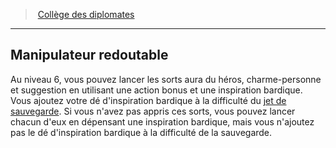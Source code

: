 ﻿---
!GenericItem
Name: Manipulateur redoutable
Id: bard_diplomats_hd.md#manipulateur-redoutable
ParentLink: bard_diplomats_hd.md#collège-des-diplomates
ParentName: Collège des diplomates
NameLevel: 2
Attributes: {}
AttributesDictionary: >+
  {}

---
> [Collège des diplomates](hd_bard_diplomats.md)

---

## Manipulateur redoutable

Au niveau 6, vous pouvez lancer les sorts aura du héros, charme-personne et suggestion en utilisant une action bonus et une inspiration bardique. Vous ajoutez votre dé d'inspiration bardique à la difficulté du [jet de sauvegarde](hd_abilities_jets_de_sauvegarde.md). Si vous n'avez pas appris ces sorts, vous pouvez lancer chacun d'eux en dépensant une inspiration bardique, mais vous n'ajoutez pas le dé d'inspiration bardique à la difficulté de la sauvegarde.

